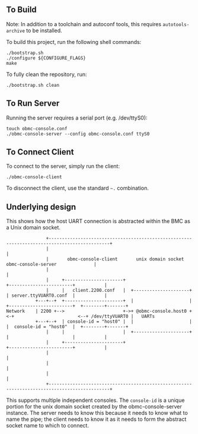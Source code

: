 ## To Build

Note: In addition to a toolchain and autoconf tools, this requires
`autotools-archive` to be installed.

To build this project, run the following shell commands:

```
./bootstrap.sh
./configure ${CONFIGURE_FLAGS}
make
```

To fully clean the repository, run:

```
./bootstrap.sh clean
```

## To Run Server

Running the server requires a serial port (e.g. /dev/ttyS0):

```
touch obmc-console.conf
./obmc-console-server --config obmc-console.conf ttyS0
```

## To Connect Client

To connect to the server, simply run the client:

```
./obmc-console-client
```

To disconnect the client, use the standard `~.` combination.

## Underlying design

This shows how the host UART connection is abstracted within the BMC as a Unix
domain socket.

```
               +---------------------------------------------------------------------------------------------+
               |                                                                                             |
               |       obmc-console-client       unix domain socket         obmc-console-server              |
               |                                                                                             |
               |     +----------------------+                           +------------------------+           |
               |     |   client.2200.conf   |  +---------------------+  | server.ttyVUART0.conf  |           |
           +---+--+  +----------------------+  |                     |  +------------------------+  +--------+-------+
Network    | 2200 +-->                      +->+ @obmc-console.host0 +<-+                        <--+ /dev/ttyVUART0 |   UARTs
           +---+--+  | console-id = "host0" |  |                     |  |  console-id = "host0"  |  +--------+-------+
               |     |                      |  +---------------------+  |                        |           |
               |     +----------------------+                           +------------------------+           |
               |                                                                                             |
               |                                                                                             |
               |                                                                                             |
               +---------------------------------------------------------------------------------------------+
```

This supports multiple independent consoles. The `console-id` is a unique
portion for the unix domain socket created by the obmc-console-server instance.
The server needs to know this because it needs to know what to name the pipe;
the client needs to know it as it needs to form the abstract socket name to
which to connect.
